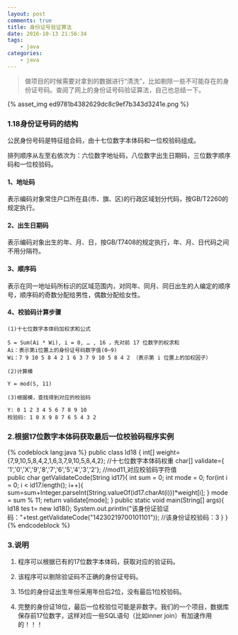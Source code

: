 ```yaml
---
layout: post
comments: true
title: 身份证号验证算法
date: 2016-10-13 21:56:34
tags:
    - java
categories:
    - java
---
```


                                                
> 做项目的时候需要对拿到的数据进行“清洗”，比如剔除一些不可能存在的身份证号码。查阅了网上的身份证号码验证算法，自己也总结一下。

<!-- more -->

{% asset_img ed9781b4382629dc8c9ef7b343d3241e.png %}

### 1.18身份证号码的结构

公民身份号码是特征组合码，由十七位数字本体码和一位校验码组成。

排列顺序从左至右依次为：六位数字地址码，八位数字出生日期码，三位数字顺序码和一位校验码。

#### 1、地址码

表示编码对象常住户口所在县(市、旗、区)的行政区域划分代码，按GB/T2260的规定执行。

#### 2、出生日期码

表示编码对象出生的年、月、日，按GB/T7408的规定执行，年、月、日代码之间不用分隔符。

#### 3、顺序码

表示在同一地址码所标识的区域范围内，对同年、同月、同日出生的人编定的顺序号，顺序码的奇数分配给男性，偶数分配给女性。

#### 4、校验码计算步骤

    (1)十七位数字本体码加权求和公式

    S = Sum(Ai * Wi), i = 0, … , 16 ，先对前 17 位数字的权求和
    Ai：表示第i位置上的身份证号码数字值(0~9)
    Wi：7 9 10 5 8 4 2 1 6 3 7 9 10 5 8 4 2 （表示第 i 位置上的加权因子）

    (2)计算模

    Y = mod(S, 11)

    (3)根据模，查找得到对应的校验码

    Y: 0 1 2 3 4 5 6 7 8 9 10
    校验码: 1 0 X 9 8 7 6 5 4 3 2


### 2.根据17位数字本体码获取最后一位校验码程序实例

{% codeblock lang:java %}
    public class Id18 {
        int[] weight={7,9,10,5,8,4,2,1,6,3,7,9,10,5,8,4,2};    //十七位数字本体码权重
        char[] validate={ '1','0','X','9','8','7','6','5','4','3','2'};    //mod11,对应校验码字符值    
        public char getValidateCode(String id17){
            int sum = 0;
            int mode = 0;
            for(int i = 0; i < id17.length(); i++){
                sum=sum+Integer.parseInt(String.valueOf(id17.charAt(i)))*weight[i];
            }
            mode = sum % 11;
            return validate[mode];
        }
    public static void main(String[] args){
        Id18 tes t= new Id18();
        System.out.println("该身份证验证码："+test.getValidateCode("14230219700101101"));    //该身份证校验码：3
    }
}
{% endcodeblock %}

### 3.说明

 1. 程序可以根据已有的17位数字本体码，获取对应的验证码。

 2. 该程序可以剔除验证码不正确的身份证号码。

 3. 15位的身份证出生年份采用年份后2位，没有最后1位校验码。

 4. 完整的身份证18位，最后一位校验位可能是非数字。我们的一个项目，数据库保存前17位数字，这样对应一些SQL语句（比如inner join）有加速作用的！！！
                    